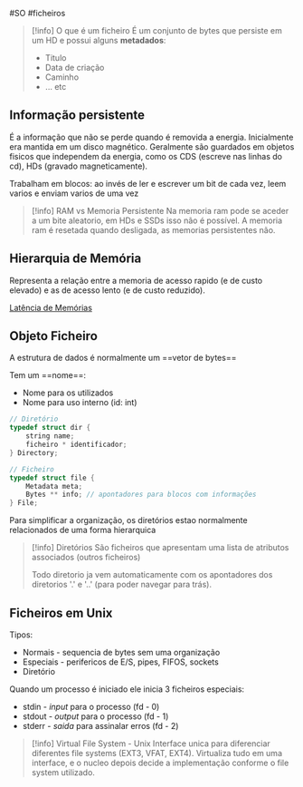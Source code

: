 #SO #ficheiros 

> [!info] O que é um ficheiro
> É um conjunto de bytes que persiste em um HD e possui alguns **metadados**:
> - Titulo
> - Data de criação
> - Caminho
> - ... etc

## Informação persistente

É a informação que não se perde quando é removida a energia. Inicialmente era mantida em um disco magnético. Geralmente são guardados em objetos fisicos que independem da energia, como os CDS (escreve nas linhas do cd), HDs (gravado magneticamente).

Trabalham em blocos: ao invés de ler e escrever um bit de cada vez, leem varios e enviam varios de uma vez

> [!info] RAM vs Memoria Persistente
> Na memoria ram pode se aceder a um bite aleatorio, em HDs e SSDs isso não é possível.
> A memoria ram é resetada quando desligada, as memorias persistentes não.

## Hierarquia de Memória

Representa a relação entre a memoria de acesso rapido (e de custo elevado) e as de acesso lento (e de custo reduzido).

[Latência de Memórias](https://gist.github.com/jboner/2841832)

## Objeto Ficheiro

A estrutura de dados é normalmente um ==vetor de bytes==

Tem um ==nome==:
- Nome para os utilizados
- Nome para uso interno (id: int)

```c
// Diretório
typedef struct dir {
	string name;
	ficheiro * identificador;
} Directory;
```

```c
// Ficheiro
typedef struct file {
	Metadata meta;
	Bytes ** info; // apontadores para blocos com informações
} File;
```

Para simplificar a organização, os diretórios estao normalmente relacionados de uma forma hierarquica

> [!info] Diretórios
> São ficheiros que apresentam uma lista de atributos associados (outros ficheiros) 
> 
> Todo diretorio ja vem automaticamente com os apontadores dos diretorios '.' e '..' (para poder navegar para trás).

## Ficheiros em Unix

Tipos:
- Normais - sequencia de bytes sem uma organização
- Especiais - perifericos de E/S, pipes, FIFOS, sockets
- Diretório

Quando um processo é iniciado ele inicia 3 ficheiros especiais:
- stdin - *input* para o processo (fd - 0)
- stdout - *output* para o processo (fd - 1)
- stderr - *saida* para assinalar erros (fd - 2)

> [!info] Virtual File System - Unix
> Interface unica para diferenciar diferentes file systems (EXT3, VFAT, EXT4). Virtualiza tudo em uma interface, e o nucleo depois decide a implementação conforme o file system utilizado.

